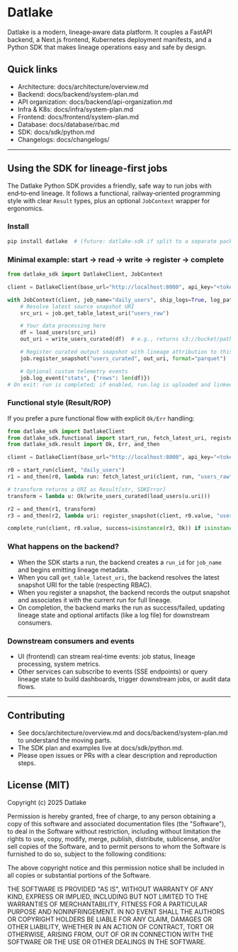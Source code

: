 # Datlake

Datlake is a modern, lineage‑aware data platform. It couples a FastAPI backend, a Next.js frontend, Kubernetes deployment manifests, and a Python SDK that makes lineage operations easy and safe by design.

## Quick links
- Architecture: docs/architecture/overview.md
- Backend: docs/backend/system-plan.md
- API organization: docs/backend/api-organization.md
- Infra & K8s: docs/infra/system-plan.md
- Frontend: docs/frontend/system-plan.md
- Database: docs/database/rbac.md
- SDK: docs/sdk/python.md
- Changelogs: docs/changelogs/

---

## Using the SDK for lineage‑first jobs
The Datlake Python SDK provides a friendly, safe way to run jobs with end‑to‑end lineage. It follows a functional, railway‑oriented programming style with clear `Result` types, plus an optional `JobContext` wrapper for ergonomics.

### Install
```bash
pip install datlake  # (future: datlake-sdk if split to a separate package)
```

### Minimal example: start → read → write → register → complete
```python
from datlake_sdk import DatlakeClient, JobContext

client = DatlakeClient(base_url="http://localhost:8000", api_key="<token>")

with JobContext(client, job_name="daily_users", ship_logs=True, log_path="/var/log/app/run.log", artifact_bucket="datlake-artifacts") as job:
    # Resolve latest source snapshot URI
    src_uri = job.get_table_latest_uri("users_raw")

    # Your data processing here
    df = load_users(src_uri)
    out_uri = write_users_curated(df)  # e.g., returns s3://bucket/path/file.parquet

    # Register curated output snapshot with lineage attribution to this run
    job.register_snapshot("users_curated", out_uri, format="parquet")

    # Optional custom telemetry events
    job.log_event("stats", {"rows": len(df)})
# On exit: run is completed; if enabled, run.log is uploaded and linked as an artifact
```

### Functional style (Result/ROP)
If you prefer a pure functional flow with explicit `Ok/Err` handling:
```python
from datlake_sdk import DatlakeClient
from datlake_sdk.functional import start_run, fetch_latest_uri, register_snapshot, complete_run
from datlake_sdk.result import Ok, Err, and_then

client = DatlakeClient(base_url="http://localhost:8000", api_key="<token>")

r0 = start_run(client, "daily_users")
r1 = and_then(r0, lambda run: fetch_latest_uri(client, run, "users_raw"))

# transform returns a URI as Result[str, SDKError]
transform = lambda u: Ok(write_users_curated(load_users(u.uri)))

r2 = and_then(r1, transform)
r3 = and_then(r2, lambda uri: register_snapshot(client, r0.value, "users_curated", uri, format="parquet")) if isinstance(r0, Ok) else r0

complete_run(client, r0.value, success=isinstance(r3, Ok)) if isinstance(r0, Ok) else None
```

### What happens on the backend?
- When the SDK starts a run, the backend creates a `run_id` for `job_name` and begins emitting lineage metadata.
- When you call `get_table_latest_uri`, the backend resolves the latest snapshot URI for the table (respecting RBAC).
- When you register a snapshot, the backend records the output snapshot and associates it with the current run for full lineage.
- On completion, the backend marks the run as success/failed, updating lineage state and optional artifacts (like a log file) for downstream consumers.

### Downstream consumers and events
- UI (frontend) can stream real‑time events: job status, lineage processing, system metrics.
- Other services can subscribe to events (SSE endpoints) or query lineage state to build dashboards, trigger downstream jobs, or audit data flows.

---

## Contributing
- See docs/architecture/overview.md and docs/backend/system-plan.md to understand the moving parts.
- The SDK plan and examples live at docs/sdk/python.md.
- Please open issues or PRs with a clear description and reproduction steps.

## License (MIT)
Copyright (c) 2025 Datlake

Permission is hereby granted, free of charge, to any person obtaining a copy of this software and associated documentation files (the "Software"), to deal in the Software without restriction, including without limitation the rights to use, copy, modify, merge, publish, distribute, sublicense, and/or sell copies of the Software, and to permit persons to whom the Software is furnished to do so, subject to the following conditions:

The above copyright notice and this permission notice shall be included in all copies or substantial portions of the Software.

THE SOFTWARE IS PROVIDED "AS IS", WITHOUT WARRANTY OF ANY KIND, EXPRESS OR IMPLIED, INCLUDING BUT NOT LIMITED TO THE WARRANTIES OF MERCHANTABILITY, FITNESS FOR A PARTICULAR PURPOSE AND NONINFRINGEMENT. IN NO EVENT SHALL THE AUTHORS OR COPYRIGHT HOLDERS BE LIABLE FOR ANY CLAIM, DAMAGES OR OTHER LIABILITY, WHETHER IN AN ACTION OF CONTRACT, TORT OR OTHERWISE, ARISING FROM, OUT OF OR IN CONNECTION WITH THE SOFTWARE OR THE USE OR OTHER DEALINGS IN THE SOFTWARE.
